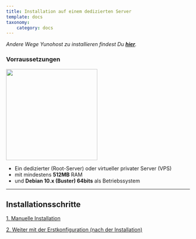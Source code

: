 ```yaml
---
title: Installation auf einem dedizierten Server
template: docs
taxonomy:
    category: docs
---
```


*Andere Wege Yunohost zu installieren findest Du  **[hier](/install)**.*

### Vorraussetzungen

<img src="/images/vps.png" width=250>

* Ein dedizierter (Root-Server) oder virtueller privater Server (VPS)
* mit mindestens **512MB** RAM
* und **Debian 10.x (Buster) 64bits** als Betriebssystem

---

## Installationsschritte

<a class="btn btn-lg btn-default" href="/install_manually">1. Manuelle Installation</a>

<a class="btn btn-lg btn-default" href="/postinstall">2. Weiter mit der Erstkonfiguration (nach der Installation)</a>

